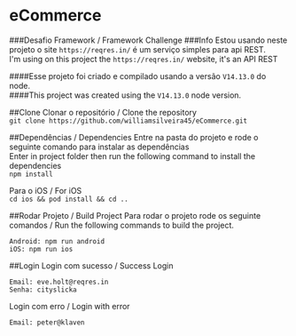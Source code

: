 # eCommerce
###Desafio Framework / Framework Challenge
###Info
Estou usando neste projeto o site `https://reqres.in/` é um serviço simples para api REST.  
I'm using on this project the `https://reqres.in/` website, it's an API REST

####Esse projeto foi criado e compilado usando a versão `V14.13.0` do node.  
####This project was created using the `V14.13.0` node version.

##Clone
Clonar o repositório / Clone the repository  
`git clone https://github.com/williamsilveira45/eCommerce.git`

##Dependências / Dependencies
Entre na pasta do projeto e rode o seguinte comando para instalar as dependências  
Enter in project folder then run the following command to install the dependencies  
````npm install````

Para o iOS / For iOS  
```cd ios && pod install && cd ..```

##Rodar Projeto / Build Project
Para rodar o projeto rode os seguinte comandos / Run the following commands to build the project.  
```
Android: npm run android  
iOS: npm run ios
```

##Login
Login com sucesso / Success Login
```
Email: eve.holt@reqres.in
Senha: cityslicka
```
Login com erro / Login with error
```
Email: peter@klaven
```


